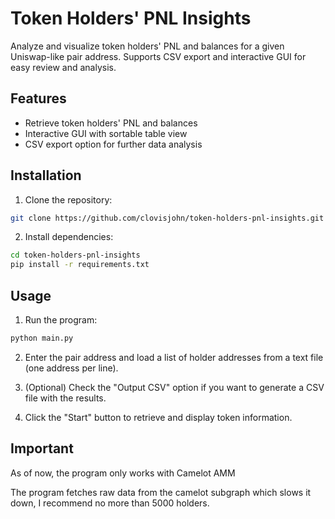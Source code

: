 # Token Holders' PNL Insights

Analyze and visualize token holders' PNL and balances for a given Uniswap-like pair address. Supports CSV export and interactive GUI for easy review and analysis.

## Features

- Retrieve token holders' PNL and balances
- Interactive GUI with sortable table view
- CSV export option for further data analysis

## Installation

1. Clone the repository:
```bash
git clone https://github.com/clovisjohn/token-holders-pnl-insights.git
```
2. Install dependencies:
```bash
cd token-holders-pnl-insights
pip install -r requirements.txt
```

## Usage

1. Run the program:
```bash
python main.py
```

2. Enter the pair address and load a list of holder addresses from a text file (one address per line).

3. (Optional) Check the "Output CSV" option if you want to generate a CSV file with the results.

4. Click the "Start" button to retrieve and display token information.

## Important
As of now, the program only works with Camelot AMM

The program fetches raw data from the camelot subgraph which slows it down, I recommend no more than 5000 holders.
